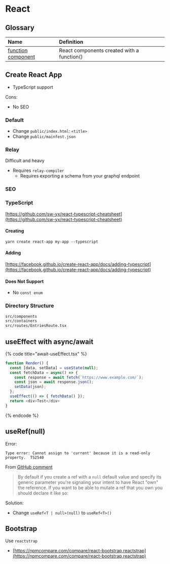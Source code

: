 # React

## Glossary

| Name | Definition |  |
| :--- | :--- | :--- |
| [function component](https://reactjs.org/docs/components-and-props.html#function-and-class-components) | React components created with a function\(\) |  |

## Create React App

* TypeScript support

Cons:

* No SEO

### Default

* Change `public/index.html`: `<title>`
* Change `public/mainfest.json`

### Relay

Difficult and heavy

* Requires `relay-compiler`
  * Requires exporting a schema from your graphql endpoint

### SEO

### TypeScript

[https://github.com/sw-yx/react-typescript-cheatsheet](https://github.com/sw-yx/react-typescript-cheatsheet)

#### Creating

```text
yarn create react-app my-app --typescript
```

#### Adding

[https://facebook.github.io/create-react-app/docs/adding-typescript](https://facebook.github.io/create-react-app/docs/adding-typescript)

#### Does Not Support

* No `const enum`

### Directory Structure

```bash
src/components
src/containers
src/routes/EntriesRoute.tsx
```

## useEffect with async/await

{% code title="await-useEffect.tsx" %}
```typescript
function Render() {
  const [data, setData] = useState(null);
  const fetchData = async() => {
    const response = await fetch(`https://www.example.com/`);
    const json = await response.json();
    setData(json);
  };
  useEffect(() => { fetchData() });
  return <div>Test</div>
}
```
{% endcode %}

## useRef\(null\)

Error:

```text
Type error: Cannot assign to 'current' because it is a read-only property.  TS2540
```

From [GitHub comment](https://github.com/DefinitelyTyped/DefinitelyTyped/issues/31065#issuecomment-453841404)

> By default if you create a ref with a `null` default value and specify its generic parameter you're signaling your intent to have React "own" the reference. If you want to be able to mutate a ref that you own you should declare it like so:

Solution:

* Change `useRef<T | null>(null)` to `useRef<T>()`

## Bootstrap

Use `reactstrap`

* [https://npmcompare.com/compare/react-bootstrap,reactstrap](https://npmcompare.com/compare/react-bootstrap,reactstrap)



